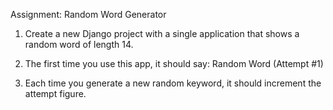 Assignment: Random Word Generator

1. Create a new Django project with a single application that shows a random word of length 14.

2. The first time you use this app, it should say:
      Random Word (Attempt #1)

3. Each time you generate a new random keyword, it should increment the attempt figure.
